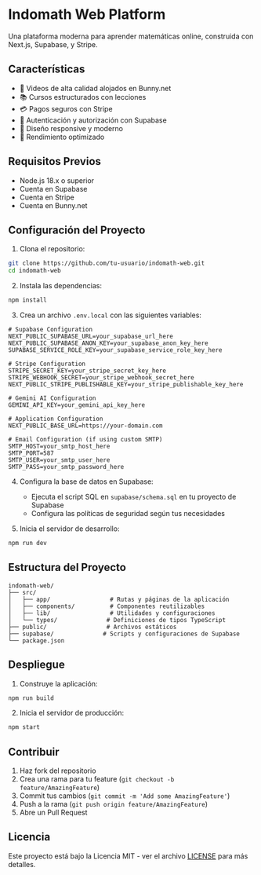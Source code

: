 # Indomath Web Platform

Una plataforma moderna para aprender matemáticas online, construida con Next.js, Supabase, y Stripe.

## Características

- 🎥 Videos de alta calidad alojados en Bunny.net
- 📚 Cursos estructurados con lecciones
- 💳 Pagos seguros con Stripe
- 🔐 Autenticación y autorización con Supabase
- 📱 Diseño responsive y moderno
- 🚀 Rendimiento optimizado

## Requisitos Previos

- Node.js 18.x o superior
- Cuenta en Supabase
- Cuenta en Stripe
- Cuenta en Bunny.net

## Configuración del Proyecto

1. Clona el repositorio:
```bash
git clone https://github.com/tu-usuario/indomath-web.git
cd indomath-web
```

2. Instala las dependencias:
```bash
npm install
```

3. Crea un archivo `.env.local` con las siguientes variables:
```env
# Supabase Configuration
NEXT_PUBLIC_SUPABASE_URL=your_supabase_url_here
NEXT_PUBLIC_SUPABASE_ANON_KEY=your_supabase_anon_key_here
SUPABASE_SERVICE_ROLE_KEY=your_supabase_service_role_key_here

# Stripe Configuration
STRIPE_SECRET_KEY=your_stripe_secret_key_here
STRIPE_WEBHOOK_SECRET=your_stripe_webhook_secret_here
NEXT_PUBLIC_STRIPE_PUBLISHABLE_KEY=your_stripe_publishable_key_here

# Gemini AI Configuration
GEMINI_API_KEY=your_gemini_api_key_here

# Application Configuration
NEXT_PUBLIC_BASE_URL=https://your-domain.com

# Email Configuration (if using custom SMTP)
SMTP_HOST=your_smtp_host_here
SMTP_PORT=587
SMTP_USER=your_smtp_user_here
SMTP_PASS=your_smtp_password_here
```

4. Configura la base de datos en Supabase:
   - Ejecuta el script SQL en `supabase/schema.sql` en tu proyecto de Supabase
   - Configura las políticas de seguridad según tus necesidades

5. Inicia el servidor de desarrollo:
```bash
npm run dev
```

## Estructura del Proyecto

```
indomath-web/
├── src/
│   ├── app/                 # Rutas y páginas de la aplicación
│   ├── components/          # Componentes reutilizables
│   ├── lib/                 # Utilidades y configuraciones
│   └── types/              # Definiciones de tipos TypeScript
├── public/                 # Archivos estáticos
├── supabase/              # Scripts y configuraciones de Supabase
└── package.json
```

## Despliegue

1. Construye la aplicación:
```bash
npm run build
```

2. Inicia el servidor de producción:
```bash
npm start
```

## Contribuir

1. Haz fork del repositorio
2. Crea una rama para tu feature (`git checkout -b feature/AmazingFeature`)
3. Commit tus cambios (`git commit -m 'Add some AmazingFeature'`)
4. Push a la rama (`git push origin feature/AmazingFeature`)
5. Abre un Pull Request

## Licencia

Este proyecto está bajo la Licencia MIT - ver el archivo [LICENSE](LICENSE) para más detalles.
